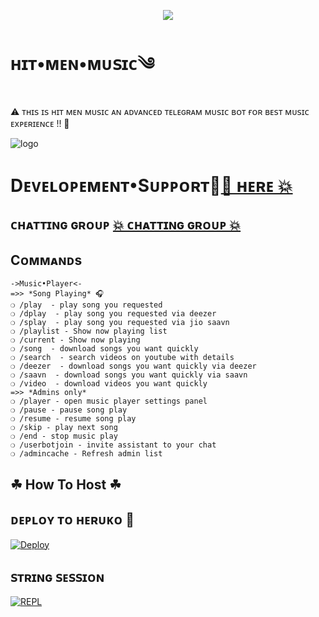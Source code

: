 <p align="center">
     <a href="https://github.com/DARKAMAN6/HIT-MEN-MUSIC"> <img src="https://img.shields.io/github/repo-size/DARKAMAN6/HIT-MEN-MUSIC?color=cyan&logo=github&logoColor=white&style=for-the-badge" /></a>
</p>


# ʜɪᴛ•ᴍᴇɴ•ᴍᴜ𝗌ɪᴄ༄
⚠︎ ᴛʜɪ𝗌 ɪ𝗌 ʜɪᴛ ᴍᴇɴ ᴍᴜ𝗌ɪᴄ ᴀɴ ᴀᴅᴠᴀɴᴄᴇᴅ ᴛᴇʟᴇɢʀᴀᴍ ᴍᴜ𝗌ɪᴄ ʙᴏᴛ ғᴏʀ ʙᴇ𝗌ᴛ ᴍᴜ𝗌ɪᴄ ᴇxᴘᴇʀɪᴇɴᴄᴇ !! 🤗

![logo](https://telegra.ph/file/3bbc2fa668424bdb7c894.jpg)

# Dᴇᴠᴇʟᴏᴩᴇᴍᴇɴᴛ•Sᴜᴩᴩᴏʀᴛ👥[💥 ʜᴇʀᴇ 💥](https://t.me/darkamansupport)

## ᴄʜᴀᴛᴛɪɴɢ ɢʀᴏᴜᴘ [💥 ᴄʜᴀᴛᴛɪɴɢ ɢʀᴏᴜᴘ 💥](https://t.me/mnvvcxz123456777)

## Cᴏᴍᴍᴀɴᴅs
```
->Music•Player<-
=>> *Song Playing* 🎧 
❍ /play  - play song you requested
❍ /dplay  - play song you requested via deezer
❍ /splay  - play song you requested via jio saavn
❍ /playlist - Show now playing list
❍ /current - Show now playing
❍ /song  - download songs you want quickly
❍ /search  - search videos on youtube with details
❍ /deezer  - download songs you want quickly via deezer
❍ /saavn  - download songs you want quickly via saavn
❍ /video  - download videos you want quickly
=>> *Admins only*
❍ /player - open music player settings panel
❍ /pause - pause song play
❍ /resume - resume song play
❍ /skip - play next song
❍ /end - stop music play
❍ /userbotjoin - invite assistant to your chat
❍ /admincache - Refresh admin list

```


## ☘︎ How To Host ☘︎

## ᴅᴇᴘʟᴏʏ ᴛᴏ ʜᴇʀᴜᴋᴏ 🚀

[![Deploy](https://www.herokucdn.com/deploy/button.svg)](https://dashboard.heroku.com/new?template=https%3A%2F%2Fgithub.com%2FDARKAMAN6%2FHIT-MEN-MUSIC)

## 𝗌ᴛʀɪɴɢ 𝗌ᴇ𝗌𝗌ɪᴏɴ

[![REPL](https://repl.it/badge/github/DARKAMAN5/GHOST-MUSIC)](https://replit.com/@DARKAMAN5/GHOST-MUSIC)
 
